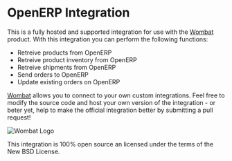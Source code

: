 # OpenERP Integration

This is a fully hosted and supported integration for use with the 
[Wombat](http://wombat.co) product. With this integration you can perform the 
following functions:

* Retreive products from OpenERP
* Retreive product inventory from OpenERP
* Retreive shipments from OpenERP
* Send orders to OpenERP
* Update existing orders on OpenERP

[Wombat](http://wombat.co) allows you to connect to your own custom 
integrations.  Feel free to modify the source code and host your own version of 
the integration - or beter yet, help to make the official integration better by 
submitting a pull request!

![Wombat Logo](http://spreecommerce.com/images/wombat_logo.png)

This integration is 100% open source an licensed under the terms of the New BSD 
License.
